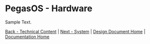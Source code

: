 # PegasOS - Hardware

Sample Text.

[Back - Technical Content](3_TECHNICAL_CONTENT.md) | [Next - System](5_SYSTEM.md) | 
[Design Document Home](DESIGN_DOCUMENT.md) | [Documentation Home](../README.md)